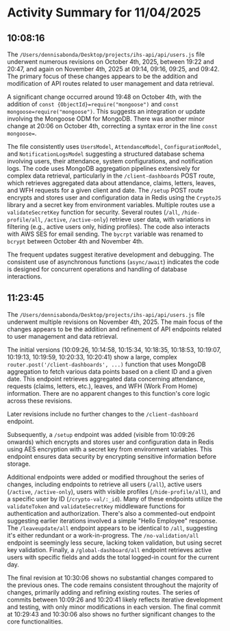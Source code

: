# Activity Summary for 11/04/2025

## 10:08:16
The `/Users/dennisabonda/Desktop/projects/ihs-api/api/users.js` file underwent numerous revisions on October 4th, 2025, between 19:22 and 20:47, and again on November 4th, 2025 at 09:14, 09:16, 09:25, and 09:42.  The primary focus of these changes appears to be the addition and modification of API routes related to user management and data retrieval.

A significant change occurred around 19:48 on October 4th, with the addition of `const {ObjectId}=require("mongoose")` and `const mongoose=require("mongoose")`.  This suggests an integration or update involving the Mongoose ODM for MongoDB.  There was another minor change at 20:06 on October 4th, correcting a syntax error in the line `const mongoose=`.


The file consistently uses  `UsersModel`, `AttendanceModel`, `ConfigurationModel`, and `NotificationLogsModel` suggesting a structured database schema involving users, their attendance, system configurations, and notification logs. The code uses MongoDB aggregation pipelines extensively for complex data retrieval, particularly in the `/client-dashboards` POST route, which retrieves aggregated data about attendance, claims, letters, leaves, and WFH requests for a given client and date.  The `/setup` POST route encrypts and stores user and configuration data in Redis using the `CryptoJS` library and a secret key from environment variables.  Multiple routes use a `validateSecretKey` function for security.  Several routes (`/all`, `/hide-profile/all`, `/active`, `/active-only`)  retrieve user data, with variations in filtering (e.g., active users only, hiding profiles). The code also interacts with AWS SES for email sending.  The `bycrpt` variable was renamed to `bcrypt` between October 4th and November 4th.

The frequent updates suggest iterative development and debugging. The consistent use of asynchronous functions (`async/await`) indicates the code is designed for concurrent operations and handling of database interactions.


## 11:23:45
The `/Users/dennisabonda/Desktop/projects/ihs-api/api/users.js` file underwent multiple revisions on November 4th, 2025.  The main focus of the changes appears to be the addition and refinement of API endpoints related to user management and data retrieval.

The initial versions (10:09:26, 10:14:58, 10:15:34, 10:18:35, 10:18:53, 10:19:07, 10:19:13, 10:19:59, 10:20:33, 10:20:41)  show a large, complex `router.post('/client-dashboards', ...)` function that uses MongoDB aggregation to fetch various data points based on a client ID and a given date.  This endpoint retrieves aggregated data concerning attendance, requests (claims, letters, etc.), leaves, and WFH (Work From Home) information.  There are no apparent changes to this function's core logic across these revisions.

Later revisions include no further changes to the `/client-dashboard` endpoint.

Subsequently, a `/setup` endpoint was added (visible from 10:09:26 onwards) which encrypts and stores user and configuration data in Redis using AES encryption with a secret key from environment variables.  This endpoint ensures data security by encrypting sensitive information before storage.

Additional endpoints were added or modified throughout the series of changes,  including  endpoints to retrieve all users (`/all`), active users (`/active`, `/active-only`), users with visible profiles (`/hide-profile/all`), and a specific user by ID (`/crypto-val/:_id`).  Many of these endpoints utilize the `validateToken` and `validateSecretKey` middleware functions for authentication and authorization.  There's also a commented-out endpoint suggesting earlier iterations involved a simple "Hello Employee" response.  The `/leaveupdate/all` endpoint appears to be identical to `/all`, suggesting it's either redundant or a work-in-progress. The  `/no-validation/all` endpoint is seemingly less secure, lacking token validation, but using secret key validation.  Finally, a `/global-dashboard/all` endpoint retrieves active users with specific fields and adds the total logged-in count for the current day.

The final revision at 10:30:06 shows no substantial changes compared to the previous ones.  The code remains consistent throughout the majority of changes, primarily adding and refining existing routes. The series of commits between 10:09:26 and 10:20:41 likely reflects iterative development and testing, with only minor modifications in each version. The final commit at 10:29:43 and 10:30:06 also shows no further significant changes to the core functionalities.
